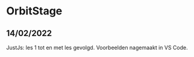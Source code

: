 # OrbitStage

14/02/2022
--------------
JustJs: les 1 tot en met les gevolgd.
Voorbeelden nagemaakt in VS Code.